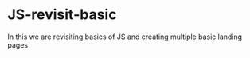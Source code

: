 # JS-revisit-basic
In this we are revisiting basics of JS and creating multiple basic landing pages
